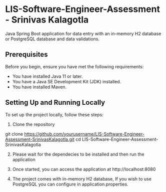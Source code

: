 # LIS-Software-Engineer-Assessment - Srinivas Kalagotla

Java Spring Boot application for data entry with an in-memory H2 database or PostgreSQL database and data validations.

## Prerequisites

Before you begin, ensure you have met the following requirements:
- You have installed Java 11 or later.
- You have a Java SE Development Kit (JDK) installed.
- You have installed Maven.

## Setting Up and Running Locally

To set up the project locally, follow these steps:

1. Clone the repository

git clone https://github.com/yourusername/LIS-Software-Engineer-Assessment-SrinivasKalagotla.git
cd LIS-Software-Engineer-Assessment-SrinivasKalagotla

2. Please wait for the dependecies to be installed and then run the application

3. Once started, you can access the application at http://localhost:8080

4. The project comes with in-memory H2 database, If you wish to use PostgreSQL you can configure in application.properties.
